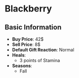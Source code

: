 # Blackberry

## Basic Information

- **Buy Price**: 42$
- **Sell Price**: 8$
- **Default Gift Reaction**: Normal
- **Heals**:
  - 3 points of Stamina
- **Seasons**:
  - Fall